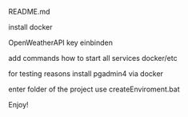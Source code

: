 README.md

install docker

OpenWeatherAPI key einbinden

add commands how to start all services docker/etc


for testing reasons install pgadmin4 via docker

enter folder of the project
use createEnviroment.bat

Enjoy!
